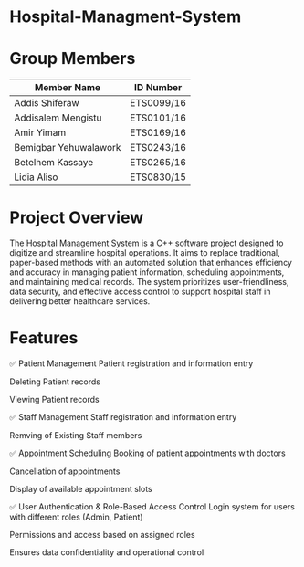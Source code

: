  # Hospital-Managment-System
# Group Members
  | Member Name           | ID Number  |
| --------------------- | ---------- |
| Addis Shiferaw        | ETS0099/16 |
| Addisalem Mengistu    | ETS0101/16 |
| Amir Yimam            | ETS0169/16 |
| Bemigbar Yehuwalawork | ETS0243/16 |
| Betelhem Kassaye      | ETS0265/16 |
| Lidia Aliso           | ETS0830/15 |



# Project Overview
The Hospital Management System is a C++ software project designed to digitize and streamline hospital operations. It aims to replace traditional, paper-based methods with an automated solution that enhances efficiency and accuracy in managing patient information, scheduling appointments, and maintaining medical records. The system prioritizes user-friendliness, data security, and effective access control to support hospital staff in delivering better healthcare services.

# Features
✅ Patient Management
Patient registration and information entry

Deleting Patient records

Viewing Patient records

✅ Staff Management
Staff registration and information entry

Remving of Existing Staff members

✅ Appointment Scheduling
Booking of patient appointments with doctors

Cancellation of appointments

Display of available appointment slots

✅ User Authentication & Role-Based Access Control
Login system for users with different roles (Admin, Patient)

Permissions and access based on assigned roles

Ensures data confidentiality and operational control
